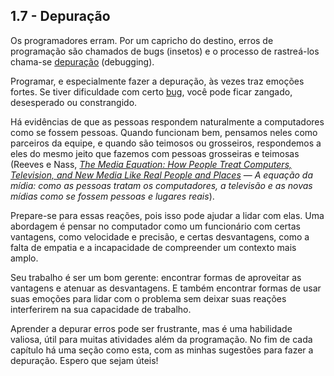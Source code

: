 ## 1.7 - Depuração

Os programadores erram. Por um capricho do destino, erros de programação são chamados de bugs (insetos) e o processo de rastreá-los chama-se [depuração](08-glossario.md#depuração) (debugging).

Programar, e especialmente fazer a depuração, às vezes traz emoções fortes. Se tiver dificuldade com certo [bug](08-glossario.md#bug), você pode ficar zangado, desesperado ou constrangido.

Há evidências de que as pessoas respondem naturalmente a computadores como se fossem pessoas. Quando funcionam bem, pensamos neles como parceiros da equipe, e quando são teimosos ou grosseiros, respondemos a eles do mesmo jeito que fazemos com pessoas grosseiras e teimosas (Reeves e Nass, [_The Media Equation: How People Treat Computers, Television, and New Media Like Real People and Places_](https://en.wikipedia.org/wiki/The_Media_Equation) — _A equação da mídia: como as pessoas tratam os computadores, a televisão e as novas mídias como se fossem pessoas e lugares reais_).

Prepare-se para essas reações, pois isso pode ajudar a lidar com elas. Uma abordagem é pensar no computador como um funcionário com certas vantagens, como velocidade e precisão, e certas desvantagens, como a falta de empatia e a incapacidade de compreender um contexto mais amplo.

Seu trabalho é ser um bom gerente: encontrar formas de aproveitar as vantagens e atenuar as desvantagens. E também encontrar formas de usar suas emoções para lidar com o problema sem deixar suas reações interferirem na sua capacidade de trabalho.

Aprender a depurar erros pode ser frustrante, mas é uma habilidade valiosa, útil para muitas atividades além da programação. No fim de cada capítulo há uma seção como esta, com as minhas sugestões para fazer a depuração. Espero que sejam úteis!
